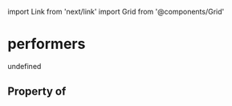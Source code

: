 import Link from 'next/link'
import Grid from '@components/Grid'

# performers

undefined

## Property of



